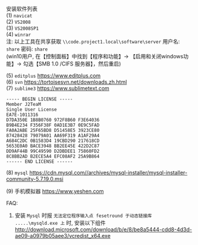 安装软件列表  
(1) `navicat`  
(2) `VS2008`  
(3) `VS2008SP1`   
(4) `winrar`  
注: 以上工具在共享获取 `\\code.project1.local\software\server` 用户名: `share` 密码: `share`  
(win10用户, 在【控制面板】中找到【程序和功能】-> 【启用和关闭windows功能】-> 勾选【SMB 1.0 /CIFS 服务器】，然后重启)  

(5) `editplus` https://www.editplus.com   
(6) `svn` https://tortoisesvn.net/downloads.zh.html    
(7) `sublime3` https://www.sublimetext.com      
```
----- BEGIN LICENSE -----
Member J2TeaM
Single User License
EA7E-1011316
D7DA350E 1B8B0760 972F8B60 F3E64036
B9B4E234 F356F38F 0AD1E3B7 0E9C5FAD
FA0A2ABE 25F65BD8 D51458E5 3923CE80
87428428 79079A01 AA69F319 A1AF29A4
A684C2DC 0B1583D4 19CBD290 217618CD
5653E0A0 BACE3948 BB2EE45E 422D2C87
DD9AF44B 99C49590 D2DBDEE1 75860FD2
8C8BB2AD B2ECE5A4 EFC08AF2 25A9B864
------ END LICENSE ------
```

(8) `mysql` https://cdn.mysql.com//archives/mysql-installer/mysql-installer-community-5.7.19.0.msi

(9) 手机模拟器 https://www.yeshen.com  

FAQ:
1. 安装 `Mysql` 时报 `无法定位程序输入点 fesetround 于动态链接库 .....\mysqld.exe 上` 时, 安装以下组件    
http://download.microsoft.com/download/b/e/8/be8a5444-cdd8-4d3d-ae09-a0979b05aee3/vcredist_x64.exe     


